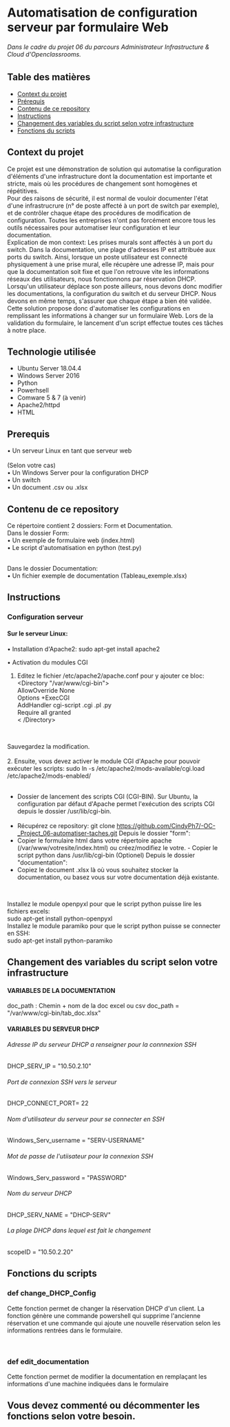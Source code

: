 # Automatisation de configuration serveur par formulaire Web
###### Dans le cadre du projet 06 du parcours Administrateur Infrastructure & Cloud d'Openclassrooms.

## Table des matières
* [Context du projet](#context-du-projet)
* [Prérequis](#prerequis)
* [Contenu de ce repository](#contenu-de-ce-repository)
* [Instructions](#instructions)
* [Changement des variables du script selon votre infrastructure](#changement-des-variables-du-script-selon-votre-infrastructure)
* [Fonctions du scripts](#fonctions-du-scripts)

## Context du projet
Ce projet est une démonstration de solution qui automatise la configuration d'éléments d'une infrastructure dont la documentation est importante et stricte, mais où les procédures de changement sont homogènes et répétitives. 
<br>
Pour des raisons de sécurité, il est normal de vouloir documenter l'état d'une infrastrucrure (n° de poste affecté à un port de switch par exemple), et de contrôler chaque étape des procédures de modification de configuration. Toutes les entreprises n'ont pas forcément encore tous les outils nécessaires pour automatiser leur configuration et leur documentation.
<br>
Explication de mon context: Les prises murals sont affectés à un port du switch. Dans la documentation, une plage d'adresses IP est attribuée aux ports du switch. Ainsi, lorsque un poste utilisateur est connecté physiquement à une prise mural, elle récupère une adresse IP, mais pour que la documentation soit fixe et que l'on retrouve vite les informations réseaux des utilisateurs, nous fonctionnons par réservation DHCP. Lorsqu'un utilisateur déplace son poste ailleurs, nous devons donc modifier les documentations, la configuration du switch et du serveur DHCP. Nous devons en même temps, s'assurer que chaque étape a bien été validée.
<br>
Cette solution propose donc d'automatiser les configurations en remplissant les informations à changer sur un formulaire Web. Lors de la validation du formulaire, le lancement d'un script effectue toutes ces tâches à notre place. 

## Technologie utilisée
- Ubuntu Server 18.04.4
- Windows Server 2016
- Python
- Powerhsell
- Comware 5 & 7 (à venir)
- Apache2/httpd
- HTML

## Prerequis
•	Un serveur Linux en tant que serveur web <br><br>
(Selon votre cas)<br>
•	Un Windows Server pour la configuration DHCP<br>
•	Un switch <br>
•	Un document .csv ou .xlsx <br>

## Contenu de ce repository
Ce répertoire contient 2 dossiers: Form et Documentation.<br>
Dans le dossier Form:<br>
•	Un exemple de formulaire web (index.html)<br>
•	Le script d'automatisation en python (test.py)<br>

<br>
Dans le dossier Documentation:<br>
•	Un fichier exemple de documentation (Tableau_exemple.xlsx)<br>

## Instructions
### Configuration serveur
#### Sur le serveur Linux:<br>
•	Installation d'Apache2: sudo apt-get install apache2 <br>

•	Activation du modules CGI <br>
1.	Editez le fichier /etc/apache2/apache.conf pour y ajouter ce bloc:<br>
<Directory "/var/www/cgi-bin"> <br>
AllowOverride None <br>
Options +ExecCGI <br>
AddHandler cgi-script .cgi .pl .py <br>
Require all granted <br> < /Directory> <br>


<br>

Sauvegardez la modification.
<br><br>
2.	Ensuite, vous devez activer le module CGI d'Apache pour pouvoir exécuter les scripts:
sudo ln -s /etc/apache2/mods-available/cgi.load /etc/apache2/mods-enabled/
<br><br>
- Dossier de lancement des scripts CGI (CGI-BIN).
Sur Ubuntu, la configuration par défaut d'Apache permet l'exécution des scripts CGI depuis le dossier /usr/lib/cgi-bin.
<br><br>
- Récupérez ce repository: git clone https://github.com/CindyPh7/-OC-_Project_06-automatiser-taches.git
Depuis le dossier "form":
- Copier le formulaire html dans votre répertoire apache (/var/www/votresite/index.html) ou créez/modifiez le votre. - Copier le script python dans /usr/lib/cgi-bin
(Optionel) Depuis le dossier "documentation":
- Copiez le document .xlsx là où vous souhaitez stocker la documentation, ou basez vous sur votre documentation déjà existante.
<br>

Installez le module openpyxl pour que le script python puisse lire les fichiers excels:<br>
sudo apt-get install python-openpyxl
<br>
Installez le module paramiko pour que le script python puisse se connecter en SSH:<br>
sudo apt-get install python-paramiko
## Changement des variables du script selon votre infrastructure
#### VARIABLES DE LA DOCUMENTATION <br>
doc_path : Chemin + nom de la doc excel ou csv
doc_path = "/var/www/cgi-bin/tab_doc.xlsx"

#### VARIABLES DU SERVEUR DHCP
###### Adresse IP du serveur DHCP a renseigner pour la connnexion SSH 
DHCP_SERV_IP = "10.50.2.10"

###### Port de connexion SSH vers le serveur 
DHCP_CONNECT_PORT= 22

###### Nom d'utilisateur du serveur pour se connecter en SSH 
Windows_Serv_username = "SERV-USERNAME"

###### Mot de passe de l'utiisateur pour la connexion SSH 
Windows_Serv_password = "PASSWORD"

###### Nom du serveur DHCP 
DHCP_SERV_NAME = "DHCP-SERV"

###### La plage DHCP dans lequel est fait le changement 
scopeID = "10.50.2.20"

## Fonctions du scripts
### def change_DHCP_Config
Cette fonction permet de changer la réservation DHCP d'un client. La fonction génère une commande powershell qui supprime l'ancienne réservation et une commande qui ajoute une nouvelle réservation selon les informations rentrées dans le formulaire.

<br>

### def edit_documentation
Cette fonction permet de modifier la documentation en remplaçant les informations d'une machine indiquées dans le formulaire

## Vous devez commenté ou décommenter les fonctions selon votre besoin.

